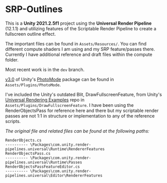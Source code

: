 # SRP-Outlines

This is a **Unity 2021.2.5f1** project using the **Universal Render Pipeline** (12.1.1) and utilizing features of the Scriptable Render Pipeline to create a fullscreen outline effect.

The important files can be found in `Assets/Resources/`. You can find different compute shaders I am using and my SRP feature/passes there. Currently I have additional reference and draft files within the compute folder.

Most recent work is in the `dev` branch.

[v3.0](https://github.com/UnityTechnologies/PhotoMode/releases/tag/v3.0) of Unity's [PhotoMode](https://github.com/UnityTechnologies/PhotoMode) package can be found in `Assets/Plugins/PhotoMode`.

I've included the Unity's outdated Blit, DrawFullscreenFeature, from Unity's [Universal Rendering Examples](https://github.com/Unity-Technologies/UniversalRenderingExamples/tree/master/Assets/Scripts/Runtime/RenderPasses) repo in `Assets/Plugins/DrawFullscreenFeature`.
I have been using the RenderObjectsPass for reference here and there but my scriptable render passes are not 1:1 in structure or implementation to any of the reference scripts.

_The original file and related files can be found at the following paths:_

    RenderObjects.cs
    ---------- \Packages\com.unity.render-pipelines.universal\Runtime\RendererFeatures
    RenderObjectsPass.cs 
    ---------- \Packages\com.unity.render-pipelines.universal\Runtime\Passes
    RenderObjectsPassFeatureEditor.cs 
    ---------- \Packages\com.unity.render-pipelines.universal\Editor\RendererFeatures
